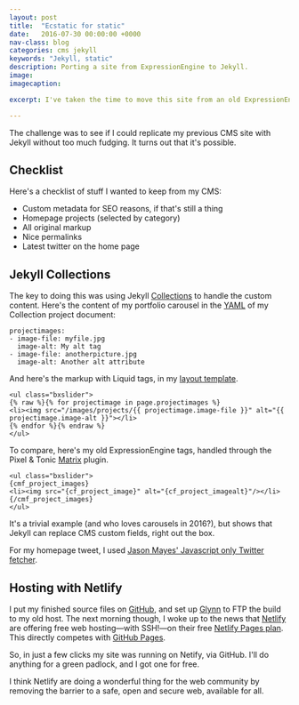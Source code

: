```yaml
---
layout: post
title:  "Ecstatic for static"
date:   2016-07-30 00:00:00 +0000
nav-class: blog
categories: cms jekyll
keywords: "Jekyll, static"
description: Porting a site from ExpressionEngine to Jekyll.
image:
imagecaption:

excerpt: I've taken the time to move this site from an old ExpressionEngine (ee) CMS install to Jekyll, my favourite static site generator.

---
```


The challenge was to see if I could replicate my previous CMS site with Jekyll without too much fudging. It turns out that it's possible.

## Checklist

Here's a checklist of stuff I wanted to keep from my CMS:

* Custom metadata for SEO reasons, if that's still a thing
* Homepage projects (selected by category)
* All original markup
* Nice permalinks
* Latest twitter on the home page

## Jekyll Collections

The key to doing this was using Jekyll [Collections] to handle the custom content. Here's the content of my portfolio carousel in the [YAML] of my Collection project document:

```
projectimages:
- image-file: myfile.jpg
  image-alt: My alt tag
- image-file: anotherpicture.jpg
  image-alt: Another alt attribute
```

And here's the markup with Liquid tags, in my [layout template].

```
<ul class="bxslider">
{% raw %}{% for projectimage in page.projectimages %}
<li><img src="/images/projects/{{ projectimage.image-file }}" alt="{{ projectimage.image-alt }}"></li>
{% endfor %}{% endraw %}
</ul>
```

To compare, here's my old ExpressionEngine tags, handled through the Pixel & Tonic [Matrix] plugin.

```
<ul class="bxslider">
{cmf_project_images}
<li><img src="{cf_project_image}" alt="{cf_project_imagealt}"/></li>
{/cmf_project_images}
</ul>
```

It's a trivial example (and who loves carousels in 2016?), but shows that Jekyll can replace CMS custom fields, right out the box.

For my homepage tweet, I used [Jason Mayes' Javascript only Twitter fetcher](http://www.jasonmayes.com/projects/twitterApi/).

## Hosting with Netlify

I put my finished source files on [GitHub], and set up [Glynn] to FTP the build to my old host. The next morning though, I woke up to the news that [Netlify] are offering free web hosting—with SSH!—on their free [Netlify Pages plan]. This directly competes with [GitHub Pages].

So, in just a few clicks my site was running on Netify, via GitHub. I'll do anything for a green padlock, and I got one for free.

I think Netlify are doing a wonderful thing for the web community by removing the barrier to a safe, open and secure web, available for all.

[YAML]: http://yaml.org/ "YAML.org"
[GitHub]: https://github.com/regmtait/regmtait.co.uk "regmtait.co.uk source on GitHub"
[GitHub Pages]: https://pages.github.com/ "GitHub Pages"
[Collections]: https://jekyllrb.com/docs/collections/ "Jekyll Collections documentation"
[layout template]: https://github.com/regmtait/regmtait.co.uk/blob/master/_layouts/project.html "Projects layout template"
[Matrix]: https://docs.pixelandtonic.com/matrix/templating/field.html "Matrix ExpressionEngine plugin from Pixel & Tonic"
[Glynn]: https://github.com/dmathieu/glynn "Glynn, a Jekyll FTP ruby gem from Damien Mathieu"
[Netlify]: https://www.netlify.com/blog/2016/07/28/netlify-plans-and-pricing "Premium hosting from Netlify"
[Netlify Pages plan]: https://www.netlify.com/blog/2016/07/28/netlify-plans-and-pricing "Netlify plans and pricing"
